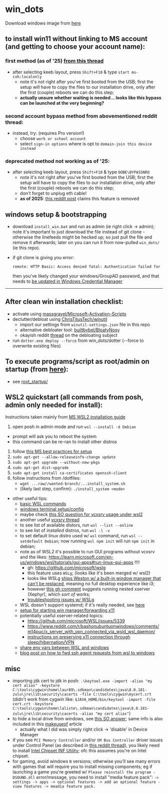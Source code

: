 # win_dots

Download windows image from [here](https://www.microsoft.com/en-us/download/windows)

## to install win11 without linking to MS account (and getting to choose your account name):

### first method (as of '25) [from this thread](https://www.reddit.com/r/sysadmin/comments/1jmgkfk/microsoft_is_removing_the_bypassnro_command_from/mkgjurm/)
- after selecting keeb layout, press `Shift+F10` & type `start ms-cxh:localonly`
  - note it's not right after you've first booted from the USB; first the setup
    will have to copy the files to our installation drive, only after the first
    (couple) reboots we can do this step;
  - **actually unsure whether waiting is needed... looks like this bypass can be
    launched at the very beginning?**

### second account bypass method from abovementioned reddit thread:
- instead, try: (requires Pro version!)
    - choose `work or school account`
    - select `sign-in options` where is opt to `domain-join this device instead`

### deprecated method not working as of '25:
- after selecting keeb layout, press `Shift+F10` & type `OOBE\BYPASSNRO` 
  - note it's not right after you've first booted from the USB; first the setup
    will have to copy the files to our installation drive, only after the first
    (couple) reboots we can do this step;
  - don't forget to unplug eth cable!
  - **as of 2025**: [this reddit post](https://www.reddit.com/r/sysadmin/comments/1jmgkfk/microsoft_is_removing_the_bypassnro_command_from/)
    claims this feature is removed


## windows setup &amp; bootstrapping

- download `install_win.bat` and run as admin (ie right click -> admin); note
  it's important to just download the file instead of git clone - otherwise the
  linefeeds might be hecked up; so just pull the file and remove it afterwards;
  later on you can run it from now-pulled `win_dots/` (ie this repo).
- if git clone is giving you error:

    ```
    remote: HTTP Basic: Access denied fatal: Authentication failed for
    ```

  then you've likely changed your windows/GroupAD password, and that needs to
  [be updated in Windows Credential Manager](https://stackoverflow.com/a/52092795/1803648)

---

## After clean win installation checklist:

- activate using [massgravel/Microsoft-Activation-Scripts](https://github.com/massgravel/Microsoft-Activation-Scripts)
- declutter/debloat using [ChrisTitusTech/winutil](https://github.com/ChrisTitusTech/winutil)
  - import our settings from `winutil-settings.json` file in this repo
  - alternative debloater tool: [builtbybel/BloatyNosy](https://github.com/builtbybel/BloatyNosy)
  - okayish reddit
    [thread](https://www.reddit.com/r/Windows11/comments/124vxsv/should_i_debloat_my_new_windows_11_laptop_how/)
    on the debloating subject
- run `dotter.exe deploy --force` from win_dots/dotter  (--force to overwrite existing files)

## To execute programs/script as root/admin on startup (from [here](https://superuser.com/a/1005216/716639)):

- see [root_startup/](root_startup/)


## WSL2 quickstart (all commands from posh, admin only needed for install):

Instructions taken mainly from [MS WSL2 installation guide](https://learn.microsoft.com/en-us/windows/wsl/install)

1. open posh in admin mode and run `wsl --install -d Debian`
  - prompt will ask you to reboot the system
  - this command can be re-ran to install other distros
1. follow [this MS best practices for setup](https://learn.microsoft.com/en-us/windows/wsl/setup/environment#set-up-your-linux-username-and-password)
1. `sudo apt-get --allow-releaseinfo-change update`
1. `sudo apt-get upgrade --without-new-pkgs`
1. `sudo apt-get dist-upgrade`
1. `sudo apt-get install ca-certificates openssh-client`
1. follow instructions from /dotfiles:
   - `wget ...raw//wanted-branch/...install_system.sh`
   - (likely last step, confirm): `./install_system <mode>`

+ other useful tips:
  - [basic WSL commands](https://learn.microsoft.com/en-us/windows/wsl/basic-commands)
  - [windows terminal setup/config](https://learn.microsoft.com/en-us/windows/terminal/customize-settings/startup)
  - maybe check [this SO question for vcxsrv usage under wsl2](https://stackoverflow.com/questions/66768148/how-to-setup-vcxsrv-for-use-with-wsl2)
  - another useful [vcxsrv thread](https://superuser.com/questions/1372854/do-i-launch-the-app-xlaunch-for-every-login-to-use-gui-in-ubuntu-wsl-in-windows)
  - to see list of available distors, run `wsl --list --online`
  - to see list of _installed_ distros, run `wsl -l -v`
  - to set default linux distro used w/ `wsl` command, run `wsl --setdefault Debian`;
    now running `wsl npm init` will run `npm init` in debian;
  - note as of WSL2 it's possible to run GUI programs without vcxsrv and the
    likes: https://learn.microsoft.com/en-us/windows/wsl/tutorials/gui-apps#run-linux-gui-apps !!!!
    - gh: https://github.com/microsoft/wslg
    - this feature uses `WSLg`; (looks like it's been merged w/ wsl2)
    - looks like WSLg [ships Weston w/ a built-in window manager that can't be replaced](https://github.com/microsoft/wslg/issues/47#issuecomment-825378818),
      meaning no full desktop experience like i3;
    - however [this gh comment](https://github.com/microsoft/wslg/issues/47#issuecomment-862026696)
      suggests running nested xserver (Xephyr), which _sort of_ works;
    - [troubleshooting issues w/ WSLg](https://github.com/microsoft/wslg/wiki/Diagnosing-%22cannot-open-display%22-type-issues-with-WSLg)
  - WSL doesn't support systemd; if it's really needed, see [here](https://devblogs.microsoft.com/commandline/systemd-support-is-now-available-in-wsl)
  - [setup for starting win manager/forwarding x11](https://stackoverflow.com/questions/61110603/how-to-set-up-working-x11-forwarding-on-wsl2) 
  - potentially useful xserver-related topics:
    - https://github.com/microsoft/WSL/issues/5339
    - https://www.reddit.com/r/bashonubuntuonwindows/comments/m14puc/x_server_with_vpn_connected_via_wsld_wsl_daemon/
    - [instructions on preserving x11 connection through
      sleep/hibernation/VPN](https://www.reddit.com/r/bashonubuntuonwindows/comments/m14puc/x_server_with_vpn_connected_via_wsld_wsl_daemon/)
  - [share env vars between WSL and windows](https://devblogs.microsoft.com/commandline/share-environment-vars-between-wsl-and-windows/)
  - [blog post on how to fwd ssh agent requests from wsl to windows](https://stuartleeks.com/posts/wsl-ssh-key-forward-to-windows/)

## misc

- importing jdk cert to jdk in posh:
`.\keytool.exe -import -alias "my cert alias" -keystore  C:\tools\cygwin\home\laur89\.sdkman\candidates\java\8.0.181-zulu\jre\lib\security\cacerts -file C:\tools\cygwin\mycert.crt`
 (didn't work from cygwin like: `$JAVA_HOME/bin/keytool -import -file cert.crt -keystore C:\tools\cygwin\home\laliste\.sdkman\candidates\java\8.0.181-zulu\jre\lib\security\cacerts -alias "my cert alias"`)
- to hide a local drive from windows, see [this SO answer](https://superuser.com/a/944926/179401);
  same info is also included in this [makeuseof](https://www.makeuseof.com/how-to-hide-a-drive-in-windows/) article
  - actually what I did was simply right click -> 'disable' in Device Manager
- if you see `PCI Memory Controller` and/or `SM Bus Controller` driver issues
  under Control Panel (as described in [this reddit thread](https://www.reddit.com/r/WindowsHelp/comments/q2gguu/pci_memory_controller_sm_bus_controller_errors/)),
  you likely need to install [Intel Chipset INF Utility](https://www.intel.com/content/www/us/en/download/19347/chipset-inf-utility.html);
  ofc this assumes you're on Intel chipset.
- for gaming, avoid windows `N` versions; otherwise you'll see many errors with
  games that will require you to install missing components; eg if launching
  a game you're greeted w/ `Please reinstall the program - DSOUND.dll`
  error/message, you need to install "media feature pack":
    `->  settings -> apps -> optional features -> add an optional feature - view features -> meadia feature pack.`

